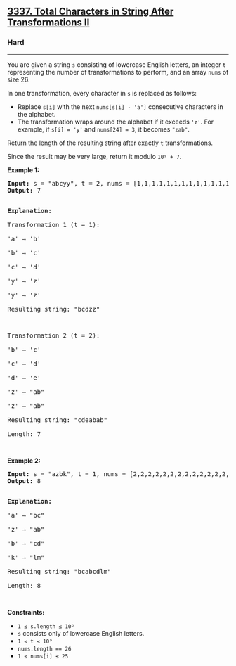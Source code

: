 ### <h2><a href="https://leetcode.com/problems/total-characters-in-string-after-transformations-ii/">3337. Total Characters in String After Transformations II</a></h2>  
<h3>Hard</h3>  
<hr>  
<div>  
<p>You are given a string <code>s</code> consisting of lowercase English letters, an integer <code>t</code> representing the number of transformations to perform, and an array <code>nums</code> of size 26.</p>  

<p>In one transformation, every character in <code>s</code> is replaced as follows:</p>  

<ul>  
  <li>Replace <code>s[i]</code> with the next <code>nums[s[i] - 'a']</code> consecutive characters in the alphabet.</li>  
  <li>The transformation wraps around the alphabet if it exceeds <code>'z'</code>. For example, if <code>s[i] = 'y'</code> and <code>nums[24] = 3</code>, it becomes <code>"zab"</code>.</li>  
</ul>  

<p>Return the length of the resulting string after exactly <code>t</code> transformations.</p>  
<p>Since the result may be very large, return it modulo <code>10⁹ + 7</code>.</p>  

<p><strong>Example 1:</strong></p>  
<pre>
<strong>Input:</strong> s = "abcyy", t = 2, nums = [1,1,1,1,1,1,1,1,1,1,1,1,1,1,1,1,1,1,1,1,1,1,1,1,1,2]  
<strong>Output:</strong> 7  

<strong>Explanation:</strong>  
Transformation 1 (t = 1):  
'a' → 'b'  
'b' → 'c'  
'c' → 'd'  
'y' → 'z'  
'y' → 'z'  
Resulting string: "bcdzz"  

Transformation 2 (t = 2):  
'b' → 'c'  
'c' → 'd'  
'd' → 'e'  
'z' → "ab"  
'z' → "ab"  
Resulting string: "cdeabab"  
Length: 7  
</pre>  

<p><strong>Example 2:</strong></p>  
<pre>
<strong>Input:</strong> s = "azbk", t = 1, nums = [2,2,2,2,2,2,2,2,2,2,2,2,2,2,2,2,2,2,2,2,2,2,2,2,2,2]  
<strong>Output:</strong> 8  

<strong>Explanation:</strong>  
'a' → "bc"  
'z' → "ab"  
'b' → "cd"  
'k' → "lm"  
Resulting string: "bcabcdlm"  
Length: 8  
</pre>  

<p><strong>Constraints:</strong></p>  
<ul>  
  <li><code>1 &le; s.length &le; 10⁵</code></li>  
  <li><code>s</code> consists only of lowercase English letters.</li>  
  <li><code>1 &le; t &le; 10⁹</code></li>  
  <li><code>nums.length == 26</code></li>  
  <li><code>1 &le; nums[i] &le; 25</code></li>  
</ul>  
</div>
